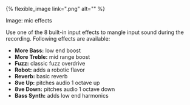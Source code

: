 ---
---

{% flexible_image link=".png" alt="" %}

Image: mic effects

Use one of the 8 built-in input effects to mangle input sound during the recording. Following effects are available: 

* **More Bass:** low end boost
* **More Treble:** mid range boost
* **Fuzz:** classic fuzz overdrive
* **Robot:** adds a robotic flavor 
* **Reverb:** basic reverb
* **8ve Up:** pitches audio 1 octave up
* **8ve Down:** pitches audio 1 octave down
* **Bass Synth:** adds low end harmonics

